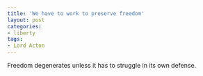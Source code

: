 ```yaml
---
title: 'We have to work to preserve freedom'
layout: post
categories:
- liberty
tags:
- Lord Acton
---
```


Freedom degenerates unless it has to struggle in its own defense.